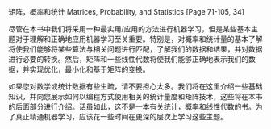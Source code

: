 矩阵，概率和统计
Matrices, Probability, and Statistics
[Page 71-105, 34]

尽管在本书中我们将采用一种最实用/应用的方法进行机器学习，但是某些基本主题对于理解和正确地应用机器学习至关重要。特别是，对概率和统计量的基本了解将使我们能够将某些算法与相关问题进行匹配，了解我们的数据和结果，并对数据进行必要的转换。然后，矩阵和一些线性代数将使我们能够正确地表示我们的数据，并实现优化，最小化和基于矩阵的变换。

如果您对数学或统计数据有些生疏，请不要担心太多。我们将在这里介绍一些基础知识，并向您展示如何以编程方式使用相关的统计量度和矩阵技术，这些将在本书的后面部分进行介绍。话虽如此，这不是一本有关统计，概率和线性代数的书。为了真正精通机器学习，应该花一些时间在更深的层次上学习这些主题。

